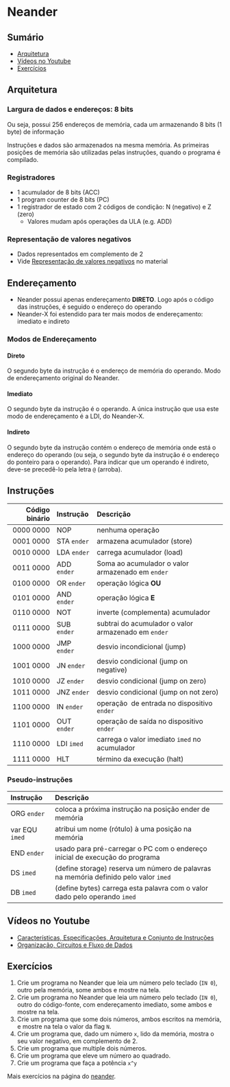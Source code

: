 # Neander

## Sumário

* [Arquitetura](#arquitetura)
* [Vídeos no Youtube](#vídeos-no-youtube)
* [Exercícios](#exercícios)

## Arquitetura

### Largura de dados e endereços: 8 bits

Ou seja, possui 256 endereços de memória, cada um armazenando 8 bits (1 byte) de 
informação

Instruções e dados são armazenados na mesma memória. As primeiras posições de
memória são utilizadas pelas instruções, quando o programa é compilado.

### Registradores

* 1 acumulador de 8 bits (ACC)
* 1 program counter de 8 bits (PC)
* 1 registrador de estado com 2 códigos de condição: N (negativo) e Z (zero)
    * Valores mudam após operações da ULA (e.g. ADD)

### Representação de valores negativos

* Dados representados em complemento de 2
* Vide <a href="tanenbaum.pdf#page=550">Representação de valores negativos</a> 
  no material

## Endereçamento

* Neander possui apenas endereçamento **DIRETO**. Logo após o código das 
  instruções, é seguido o endereço do operando
* Neander-X foi estendido para ter mais modos de endereçamento: imediato e 
indireto

### Modos de Endereçamento

#### Direto

O segundo byte da instrução é o endereço de memória do operando. Modo de 
endereçamento original do Neander.

#### Imediato

O segundo byte da instrução é o operando. A única instrução que usa este modo de 
endereçamento é a LDI, do Neander-X.

#### Indireto

O segundo byte da instrução contém o endereço de memória onde está o endereço do
operando (ou seja, o segundo byte da instrução é o endereço do ponteiro para o 
operando). Para indicar que um operando é indireto, deve-se precedê-lo pela letra 
`@` (arroba).

## Instruções

| Código binário |     Instrução |                                           Descrição |
|---------------:|:--------------|:----------------------------------------------------|
|      0000 0000 | NOP           | nenhuma operação                                    |
|      0001 0000 | STA `ender`   | armazena acumulador (store)                         |
|      0010 0000 | LDA `ender`   | carrega acumulador (load)                           |
|      0011 0000 | ADD `ender`   | Soma ao acumulador o valor armazenado em `ender`    |
|      0100 0000 | OR `ender`    | operação lógica **OU**                              |
|      0101 0000 | AND `ender`   | operação lógica **E**                               |
|      0110 0000 | NOT           | inverte (complementa) acumulador                    |
|      0111 0000 | SUB `ender`   | subtrai do acumulador o valor armazenado em `ender` |
|      1000 0000 | JMP `ender`   | desvio incondicional (jump)                         |
|      1001 0000 | JN `ender`    | desvio condicional (jump on negative)               |
|      1010 0000 | JZ `ender`    | desvio condicional (jump on zero)                   |
|      1011 0000 | JNZ `ender`   | desvio condicional (jump on not zero)               |
|      1100 0000 | IN `ender`    | operação  de entrada no dispositivo `ender`         |
|      1101 0000 | OUT `ender`   | operação de saída no dispositivo `ender`            |
|      1110 0000 | LDI `imed`    | carrega o valor imediato `imed` no acumulador       |
|      1111 0000 | HLT           | término da execução (halt)                          |

### Pseudo-instruções

|      Instrução |                                                     Descrição |
|:---------------|:--------------------------------------------------------------|
| ORG `ender`    | coloca a próxima instrução  na posição ender de memória       |
| var EQU `imed` | atribui um nome (rótulo) à uma posição na memória            |
| END `ender`    | usado para pré-carregar o PC com o endereço inicial de execução do programa |
| DS `imed`      | (define storage) reserva um número de palavras na memória definido pelo valor `imed` |
| DB `imed`      | (define bytes) carrega esta palavra com o valor dado pelo operando `imed` |                


## Vídeos no Youtube

* [Características, Especificações, Arquitetura e Conjunto de Instruções](
https://youtu.be/lHppuOeUN3A?list=PLWwYNisj4aJP1QgaaNv2nlhRIYCHAeaqV)
* [Organização, Circuitos e Fluxo de Dados](
https://youtu.be/diAU-PBY1IY?list=PLWwYNisj4aJP1QgaaNv2nlhRIYCHAeaqV)

## Exercícios

1. Crie um programa no Neander que leia um número pelo teclado (`IN 0`), outro 
pela memória, some ambos e mostre na tela.
2. Crie um programa no Neander que leia um número pelo teclado (`IN 0`), outro 
do código-fonte, com endereçamento imediato, some ambos e mostre na tela.
3. Crie um programa que some dois números, ambos escritos na memória, e mostre
   na tela o valor da flag `N`.
4. Crie um programa que, dado um número `x`, lido da memória, mostra o seu
   valor negativo, em complemento de 2.
5. Crie um programa que multiple dois números.
6. Crie um programa que eleve um número ao quadrado.
7. Crie um programa que faça a potência `x^y`

Mais exercícios na página do [neander](https://www.inf.ufrgs.br/arq/wiki/doku.php?id=neander).